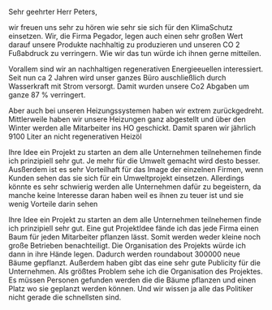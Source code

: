 Sehr geehrter Herr Peters,

wir freuen uns sehr zu hören wie sehr sie sich für den KlimaSchutz einsetzen.
Wir, die Firma Pegador, legen auch einen sehr großen Wert darauf unsere Produkte nachhaltig zu produzieren
und unseren CO 2 Fußabdruck zu verringern. Wie wir das tun würde ich ihnen gerne mitteilen.

Vorallem sind wir an nachhaltigen regenerativen Energieeuellen interessiert. Seit nun ca 2 Jahren 
wird unser ganzes Büro auschließlich durch Wasserkraft mit Strom versorgt. Damit wurden unsere
Co2 Abgaben um ganze 87 % verringert. 
 
 
Aber auch bei unseren Heizungssystemen haben wir extrem zurückgedreht. Mittlerweile haben wir 
unsere Heizungen ganz abgestellt und über den Winter werden alle Mitarbeiter ins HO geschickt.
Damit sparen wir jährlich 9100 Liter an nicht regenerativen Heizöl



Ihre Idee ein Projekt zu starten an dem alle Unternehmen teilnehemen finde ich prinzipiell sehr gut.
Je mehr für die Umwelt gemacht wird desto besser. Ausßerdem ist es sehr Vorteilhaft für das 
Image der einzelnen Firmen, wenn Kunden sehen das sie sich für ein Umweltprojekt einsetzen. Allerdings 
könnte es sehr schwierig werden alle Unternehmen dafür zu begeistern, da manche keine Interesse daran haben
weil es ihnen zu teuer ist und sie wenig Vorteile darin sehen


Ihre Idee ein Projekt zu starten an dem alle Unternehmen teilnehemen finde ich prinzipiell sehr gut.
Eine gut ProjektIdee fände ich das jede Firma einen Baum für jeden Mitarbeiter pflanzen lässt.
Somit werden weder kleine noch große Betrieben benachteiligt. Die Organisation des Projekts würde 
ich dann in ihre Hände legen. Dadurch werden roundabout 300000 neue Bäume gepflanzt. Außerdem haben
gibt das eine sehr gute Publicity für die Unternehmen. Als größtes Problem sehe ich die Organisation
des Projektes. Es müssen Personen gefunden werden die die Bäume pflanzen und einen Platz wo sie geplanzt 
werden können. Und wir wissen ja alle das Politiker nicht gerade die schnellsten sind.